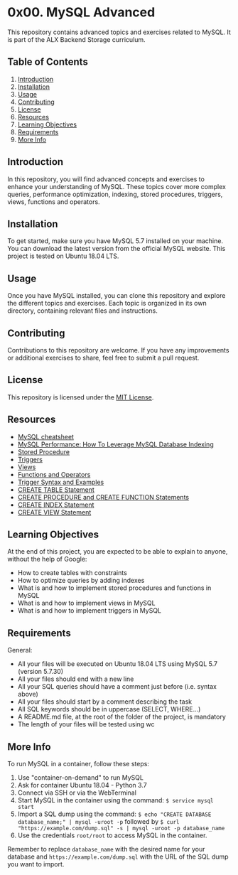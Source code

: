 # 0x00. MySQL Advanced

This repository contains advanced topics and exercises related to MySQL. It is part of the ALX Backend Storage curriculum.

## Table of Contents
1. [Introduction](#introduction)
2. [Installation](#installation)
3. [Usage](#usage)
4. [Contributing](#contributing)
5. [License](#license)
6. [Resources](#resources)
7. [Learning Objectives](#learning-objectives)
8. [Requirements](#requirements)
9. [More Info](#more-info)

## Introduction
In this repository, you will find advanced concepts and exercises to enhance your understanding of MySQL. These topics cover more complex queries, performance optimization, indexing, stored procedures, triggers, views, functions and operators.

## Installation
To get started, make sure you have MySQL 5.7 installed on your machine. You can download the latest version from the official MySQL website. This project is tested on Ubuntu 18.04 LTS.

## Usage
Once you have MySQL installed, you can clone this repository and explore the different topics and exercises. Each topic is organized in its own directory, containing relevant files and instructions.

## Contributing
Contributions to this repository are welcome. If you have any improvements or additional exercises to share, feel free to submit a pull request.

## License
This repository is licensed under the [MIT License](LICENSE).

## Resources
- [MySQL cheatsheet](https://devhints.io/mysql)
- [MySQL Performance: How To Leverage MySQL Database Indexing](https://www.mysqltutorial.org/mysql-index/mysql-indexing-best-practices/)
- [Stored Procedure](https://dev.mysql.com/doc/refman/5.7/en/stored-programs-defining.html)
- [Triggers](https://dev.mysql.com/doc/refman/5.7/en/triggers.html)
- [Views](https://dev.mysql.com/doc/refman/5.7/en/views.html)
- [Functions and Operators](https://dev.mysql.com/doc/refman/5.7/en/functions.html)
- [Trigger Syntax and Examples](https://dev.mysql.com/doc/refman/5.7/en/trigger-syntax.html)
- [CREATE TABLE Statement](https://dev.mysql.com/doc/refman/5.7/en/create-table.html)
- [CREATE PROCEDURE and CREATE FUNCTION Statements](https://dev.mysql.com/doc/refman/5.7/en/create-procedure.html)
- [CREATE INDEX Statement](https://dev.mysql.com/doc/refman/5.7/en/create-index.html)
- [CREATE VIEW Statement](https://dev.mysql.com/doc/refman/5.7/en/create-view.html)

## Learning Objectives
At the end of this project, you are expected to be able to explain to anyone, without the help of Google:

- How to create tables with constraints
- How to optimize queries by adding indexes
- What is and how to implement stored procedures and functions in MySQL
- What is and how to implement views in MySQL
- What is and how to implement triggers in MySQL

## Requirements
General:
- All your files will be executed on Ubuntu 18.04 LTS using MySQL 5.7 (version 5.7.30)
- All your files should end with a new line
- All your SQL queries should have a comment just before (i.e. syntax above)
- All your files should start by a comment describing the task
- All SQL keywords should be in uppercase (SELECT, WHERE...)
- A README.md file, at the root of the folder of the project, is mandatory
- The length of your files will be tested using wc

## More Info
To run MySQL in a container, follow these steps:
1. Use "container-on-demand" to run MySQL
2. Ask for container Ubuntu 18.04 - Python 3.7
3. Connect via SSH or via the WebTerminal
4. Start MySQL in the container using the command: `$ service mysql start`
5. Import a SQL dump using the command: `$ echo "CREATE DATABASE database_name;" | mysql -uroot -p` followed by `$ curl "https://example.com/dump.sql" -s | mysql -uroot -p database_name`
6. Use the credentials `root/root` to access MySQL in the container.

Remember to replace `database_name` with the desired name for your database and `https://example.com/dump.sql` with the URL of the SQL dump you want to import.
